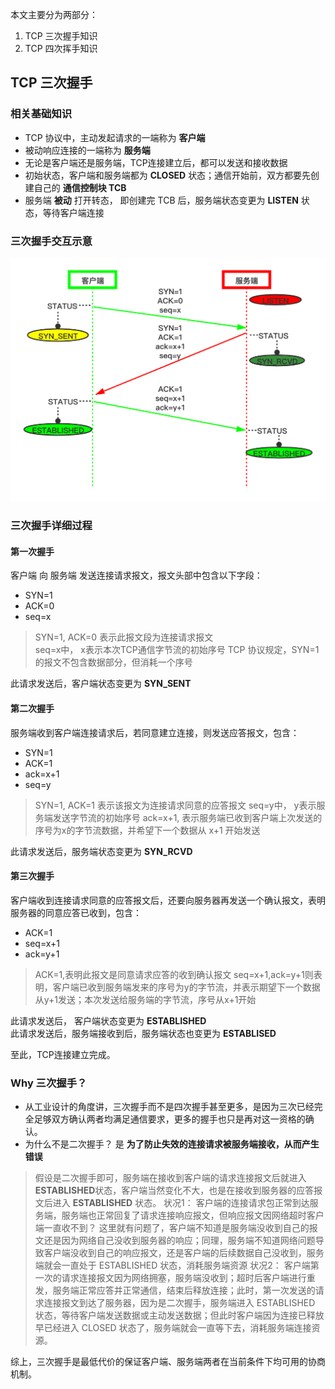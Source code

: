 本文主要分为两部分：
1. TCP 三次握手知识
2. TCP 四次挥手知识


## TCP 三次握手

### 相关基础知识
- TCP 协议中，主动发起请求的一端称为 **客户端**
- 被动响应连接的一端称为 **服务端**
- 无论是客户端还是服务端，TCP连接建立后，都可以发送和接收数据
- 初始状态，客户端和服务端都为 **CLOSED** 状态；通信开始前，双方都要先创建自己的 **通信控制块 TCB**
- 服务端 **被动** 打开转态， 即创建完 TCB 后，服务端状态变更为 **LISTEN** 状态，等待客户端连接

### 三次握手交互示意
![三次握手交互示意图](https://github.com/Saitoler/Network/blob/master/pics/TCP%E4%B8%89%E6%AC%A1%E6%8F%A1%E6%89%8B.png)

### 三次握手详细过程
#### 第一次握手
客户端 向 服务端 发送连接请求报文，报文头部中包含以下字段：
+ SYN=1  
+ ACK=0
+ seq=x

> SYN=1, ACK=0 表示此报文段为连接请求报文  
> seq=x中， x表示本次TCP通信字节流的初始序号
> TCP 协议规定，SYN=1的报文不包含数据部分，但消耗一个序号

此请求发送后，客户端状态变更为 **SYN_SENT**

#### 第二次握手
服务端收到客户端连接请求后，若同意建立连接，则发送应答报文，包含：
+ SYN=1
+ ACK=1
+ ack=x+1
+ seq=y

> SYN=1, ACK=1 表示该报文为连接请求同意的应答报文
> seq=y中， y表示服务端发送字节流的初始序号
> ack=x+1, 表示服务端已收到客户端上次发送的序号为x的字节流数据，并希望下一个数据从 x+1 开始发送

此请求发送后，服务端状态变更为 **SYN_RCVD**

#### 第三次握手
客户端收到连接请求同意的应答报文后，还要向服务器再发送一个确认报文，表明服务器的同意应答已收到，包含：
+ ACK=1
+ seq=x+1
+ ack=y+1

> ACK=1,表明此报文是同意请求应答的收到确认报文
> seq=x+1,ack=y+1则表明，客户端已收到服务端发来的序号为y的字节流，并表示期望下一个数据从y+1发送；本次发送给服务端的字节流，序号从x+1开始

此请求发送后， 客户端状态变更为 **ESTABLISHED**  
此请求发送后，服务端接收到后，服务端状态也变更为 **ESTABLISED**  

至此，TCP连接建立完成。


### Why 三次握手？
+ 从工业设计的角度讲，三次握手而不是四次握手甚至更多，是因为三次已经完全足够双方确认两者均满足通信要求，更多的握手也只是再对这一资格的确认。 
+ 为什么不是二次握手？ 是 **为了防止失效的连接请求被服务端接收，从而产生错误**
> 假设是二次握手即可，服务端在接收到客户端的请求连接报文后就进入 **ESTABLISHED**状态，客户端当然变化不大，也是在接收到服务器的应答报文后进入 **ESTABLISHED** 状态。
> 状况1： 客户端的连接请求包正常到达服务端，服务端也正常回复了请求连接响应报文，但响应报文因网络超时客户端一直收不到？ 这里就有问题了，客户端不知道是服务端没收到自己的报文还是因为网络自己没收到服务器的响应；同理，服务端不知道网络问题导致客户端没收到自己的响应报文，还是客户端的后续数据自己没收到，服务端就会一直处于 ESTABLISHED 状态，消耗服务端资源
> 状况2： 客户端第一次的请求连接报文因为网络拥塞，服务端没收到；超时后客户端进行重发，服务端正常应答并正常通信，结束后释放连接；此时，第一次发送的请求连接报文到达了服务器，因为是二次握手，服务端进入 ESTABLISHED 状态，等待客户端发送数据或主动发送数据；但此时客户端因为连接已释放早已经进入 CLOSED 状态了，服务端就会一直等下去，消耗服务端连接资源。

综上，三次握手是最低代价的保证客户端、服务端两者在当前条件下均可用的协商机制。